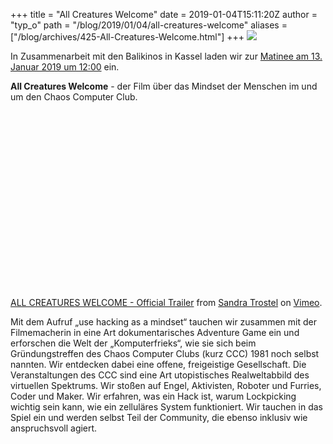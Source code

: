 +++
title = "All Creatures Welcome"
date = 2019-01-04T15:11:20Z
author = "typ_o"
path = "/blog/2019/01/04/all-creatures-welcome"
aliases = ["/blog/archives/425-All-Creatures-Welcome.html"]
+++
[![](/media/acw_poster_ki_regenbogen_digital.serendipityThumb.jpg)](/media/acw_poster_ki_regenbogen_digital.jpg)

In Zusammenarbeit mit den Balikinos in Kassel laden wir zur [Matinee am
13. Januar 2019 um
12:00](https://www.balikinos.de/index.php?id=-1&uid=4549 "Balikinos")
ein.

**All Creatures Welcome** - der Film über das Mindset der Menschen im
und um den Chaos Computer Club.  

<div style="padding: 56.25% 0 0 0;">

</div>

[ALL CREATURES WELCOME - Official Trailer](https://vimeo.com/196339260)
from [Sandra Trostel](https://vimeo.com/sandratrostel) on
[Vimeo](https://vimeo.com).

Mit dem Aufruf „use hacking as a mindset“ tauchen wir zusammen mit der
Filmemacherin in eine Art dokumentarisches Adventure Game ein und
erforschen die Welt der „Komputerfrieks“, wie sie sich beim
Gründungstreffen des Chaos Computer Clubs (kurz CCC) 1981 noch selbst
nannten. Wir entdecken dabei eine offene, freigeistige Gesellschaft. Die
Veranstaltungen des CCC sind eine Art utopistisches Realweltabbild des
virtuellen Spektrums. Wir stoßen auf Engel, Aktivisten, Roboter und
Furries, Coder und Maker. Wir erfahren, was ein Hack ist, warum
Lockpicking wichtig sein kann, wie ein zelluläres System funktioniert.
Wir tauchen in das Spiel ein und werden selbst Teil der Community, die
ebenso inklusiv wie anspruchsvoll agiert.
